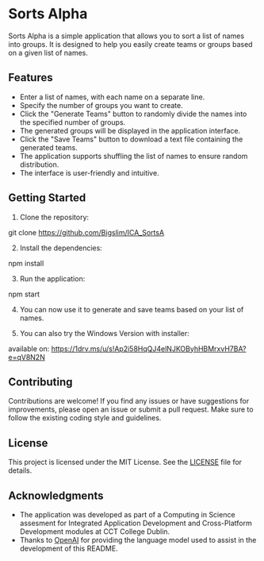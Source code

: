  # Sorts Alpha

Sorts Alpha is a simple application that allows you to sort a list of names into groups. It is designed to help you easily create teams or groups based on a given list of names.

## Features

- Enter a list of names, with each name on a separate line.
- Specify the number of groups you want to create.
- Click the "Generate Teams" button to randomly divide the names into the specified number of groups.
- The generated groups will be displayed in the application interface.
- Click the "Save Teams" button to download a text file containing the generated teams.
- The application supports shuffling the list of names to ensure random distribution.
- The interface is user-friendly and intuitive.

## Getting Started

1. Clone the repository:

git clone https://github.com/Bigslim/ICA_SortsA

2. Install the dependencies:

npm install

3. Run the application:

npm start

4. You can now use it to generate and save teams based on your list of names.

5. You can also try the Windows Version with installer:

available on: https://1drv.ms/u/s!Ap2i58HqQJ4elNJKOByhHBMrxvH7BA?e=qV8N2N

## Contributing

Contributions are welcome! If you find any issues or have suggestions for improvements, please open an issue or submit a pull request. Make sure to follow the existing coding style and guidelines.

## License

This project is licensed under the MIT License. See the [LICENSE](LICENSE) file for details.

## Acknowledgments

- The application was developed as part of a Computing in Science assesment for Integrated Application Development and Cross-Platform Development modules at CCT College Dublin.
- Thanks to [OpenAI](https://openai.com/) for providing the language model used to assist in the development of this README.
